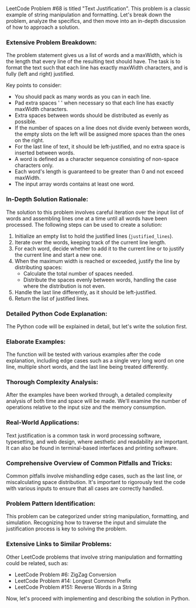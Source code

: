 LeetCode Problem #68 is titled "Text Justification". This problem is a classic example of string manipulation and formatting. Let's break down the problem, analyze the specifics, and then move into an in-depth discussion of how to approach a solution.

### Extensive Problem Breakdown:

The problem statement gives us a list of words and a maxWidth, which is the length that every line of the resulting text should have. The task is to format the text such that each line has exactly maxWidth characters, and is fully (left and right) justified.

Key points to consider:

- You should pack as many words as you can in each line.
- Pad extra spaces ' ' when necessary so that each line has exactly maxWidth characters.
- Extra spaces between words should be distributed as evenly as possible.
- If the number of spaces on a line does not divide evenly between words, the empty slots on the left will be assigned more spaces than the ones on the right.
- For the last line of text, it should be left-justified, and no extra space is inserted between words.
- A word is defined as a character sequence consisting of non-space characters only.
- Each word's length is guaranteed to be greater than 0 and not exceed maxWidth.
- The input array words contains at least one word.

### In-Depth Solution Rationale:

The solution to this problem involves careful iteration over the input list of words and assembling lines one at a time until all words have been processed. The following steps can be used to create a solution:

1. Initialize an empty list to hold the justified lines (`justified_lines`).
2. Iterate over the words, keeping track of the current line length.
3. For each word, decide whether to add it to the current line or to justify the current line and start a new one.
4. When the maximum width is reached or exceeded, justify the line by distributing spaces:
   - Calculate the total number of spaces needed.
   - Distribute the spaces evenly between words, handling the case where the distribution is not even.
5. Handle the last line differently, as it should be left-justified.
6. Return the list of justified lines.

### Detailed Python Code Explanation:

The Python code will be explained in detail, but let's write the solution first.

### Elaborate Examples:

The function will be tested with various examples after the code explanation, including edge cases such as a single very long word on one line, multiple short words, and the last line being treated differently.

### Thorough Complexity Analysis:

After the examples have been worked through, a detailed complexity analysis of both time and space will be made. We'll examine the number of operations relative to the input size and the memory consumption.

### Real-World Applications:

Text justification is a common task in word processing software, typesetting, and web design, where aesthetic and readability are important. It can also be found in terminal-based interfaces and printing software.

### Comprehensive Overview of Common Pitfalls and Tricks:

Common pitfalls involve mishandling edge cases, such as the last line, or miscalculating space distribution. It's important to rigorously test the code with various inputs to ensure that all cases are correctly handled.

### Problem Pattern Identification:

This problem can be categorized under string manipulation, formatting, and simulation. Recognizing how to traverse the input and simulate the justification process is key to solving the problem.

### Extensive Links to Similar Problems:

Other LeetCode problems that involve string manipulation and formatting could be related, such as:

- LeetCode Problem #6: ZigZag Conversion
- LeetCode Problem #14: Longest Common Prefix
- LeetCode Problem #151: Reverse Words in a String

Now, let's proceed with implementing and describing the solution in Python.